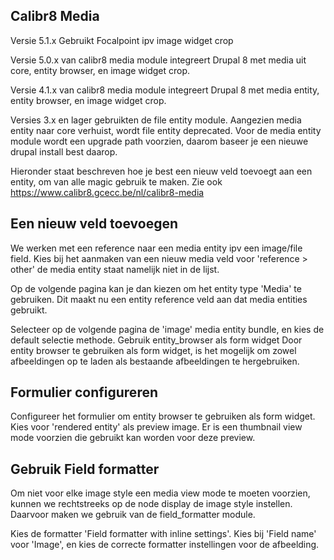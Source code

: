 Calibr8 Media
----------
Versie 5.1.x Gebruikt Focalpoint ipv image widget crop

Versie 5.0.x van calibr8 media module integreert Drupal 8 met media uit core, entity browser, en image widget crop.

Versie 4.1.x van calibr8 media module integreert Drupal 8 met media entity, entity browser, en image widget crop.

Versies 3.x en lager gebruikten de file entity module. Aangezien media entity naar core verhuist, wordt file entity deprecated.
Voor de media entity module wordt een upgrade path voorzien, daarom baseer je een nieuwe drupal install best daarop.

Hieronder staat beschreven hoe je best een nieuw veld toevoegt aan een entity, om van alle magic gebruik te maken.
Zie ook https://www.calibr8.gcecc.be/nl/calibr8-media

Een nieuw veld toevoegen
------------------------
We werken met een reference naar een media entity ipv een image/file field.
Kies bij het aanmaken van een nieuw media veld voor 'reference > other' de media entity staat namelijk niet in de lijst.

Op de volgende pagina kan je dan kiezen om het entity type 'Media' te gebruiken. Dit maakt nu een entity reference veld aan dat media entities gebruikt.

Selecteer op de volgende pagina de 'image' media entity bundle, en kies de default selectie methode.
Gebruik entity_browser als form widget
Door entity browser te gebruiken als form widget, is het mogelijk om zowel afbeeldingen op te laden als bestaande afbeeldingen te hergebruiken.

Formulier configureren
------------------------
Configureer het formulier om entity browser te gebruiken als form widget. Kies voor 'rendered entity' als preview image. Er is een thumbnail view mode voorzien die gebruikt kan worden voor deze preview.

Gebruik Field formatter
------------------------
Om niet voor elke image style een media view mode te moeten voorzien, kunnen we rechtstreeks op de node display de image style instellen. Daarvoor maken we gebruik van de field_formatter module.

Kies de formatter 'Field formatter with inline settings'. Kies bij 'Field name' voor 'Image', en kies de correcte formatter instellingen voor de afbeelding. 